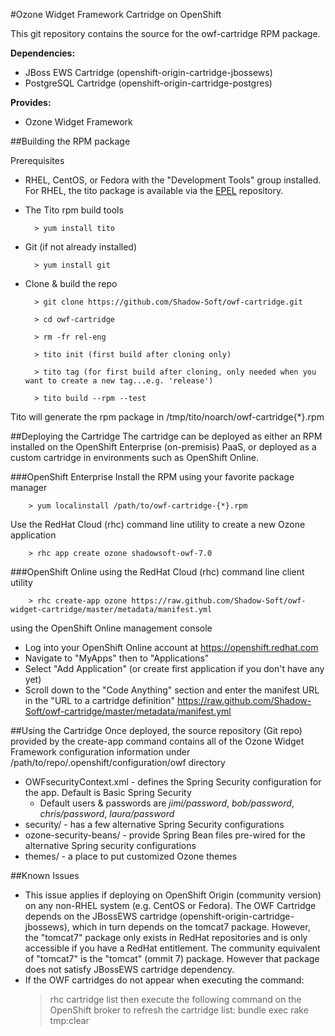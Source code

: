 #Ozone Widget Framework Cartridge on OpenShift


This git repository contains the source for the owf-cartridge RPM package.

**Dependencies:**
* JBoss EWS Cartridge (openshift-origin-cartridge-jbossews)
* PostgreSQL Cartridge (openshift-origin-cartridge-postgres)

**Provides:**
 * Ozone Widget Framework

##Building the RPM package

Prerequisites

* RHEL, CentOS, or Fedora with the "Development Tools" group installed.  For RHEL, the tito package is available via the [EPEL](https://fedoraproject.org/wiki/EPEL) repository.

* The Tito rpm build tools

        > yum install tito

* Git (if not already installed)

        > yum install git

* Clone & build the repo

        > git clone https://github.com/Shadow-Soft/owf-cartridge.git

        > cd owf-cartridge

        > rm -fr rel-eng

        > tito init (first build after cloning only)

        > tito tag (for first build after cloning, only needed when you want to create a new tag...e.g. 'release')

        > tito build --rpm --test

Tito will generate the rpm package in /tmp/tito/noarch/owf-cartridge{*}.rpm

##Deploying the Cartridge
The cartridge can be deployed as either an RPM installed on the OpenShift Enterprise (on-premisis) PaaS, or deployed as a custom cartridge in environments such as OpenShift Online.

###OpenShift Enterprise
Install the RPM using your favorite package manager

        > yum localinstall /path/to/owf-cartridge-{*}.rpm
        
Use the RedHat Cloud (rhc) command line utility to create a new Ozone application

        > rhc app create ozone shadowsoft-owf-7.0

###OpenShift Online
using the RedHat Cloud (rhc) command line client utility

        > rhc create-app ozone https://raw.github.com/Shadow-Soft/owf-widget-cartridge/master/metadata/manifest.yml
        
using the OpenShift Online management console
* Log into your OpenShift Online account at https://openshift.redhat.com
* Navigate to "MyApps" then to "Applications"
* Select "Add Application" (or create first application if you don't have any yet)
* Scroll down to the "Code Anything" section and enter the manifest URL in the "URL to a cartridge definition"
  https://raw.github.com/Shadow-Soft/owf-cartridge/master/metadata/manifest.yml

##Using the Cartridge
Once deployed, the source repository (Git repo) provided by the create-app command contains all of the Ozone Widget Framework configuration information under /path/to/repo/.openshift/configuration/owf directory
* OWFsecurityContext.xml - defines the Spring Security configuration for the app.  Default is Basic Spring Security
    * Default users & passwords are *jimi/password*, *bob/password*, *chris/password*, *laura/password*
* security/ - has a few alternative Spring Security configurations
* ozone-security-beans/ - provide Spring Bean files pre-wired for the alternative Spring security configurations
* themes/ - a place to put customized Ozone themes


##Known Issues
* This issue applies if deploying on OpenShift Origin (community version) on any non-RHEL system (e.g. CentOS or Fedora).  The OWF Cartridge depends on the JBossEWS cartridge (openshift-origin-cartridge-jbossews), which in turn depends on the tomcat7 package.  However, the "tomcat7" package only exists in RedHat repositories and is only accessible if you have a RedHat entitlement.  The community equivalent of "tomcat7" is the "tomcat" (ommit 7) package.  However that package does not satisfy JBossEWS cartridge dependency.
* If the OWF cartridges do not appear when executing the command:
    > rhc cartridge list
  then execute the following command on the OpenShift broker to refresh the cartridge list:
    > bundle exec rake tmp:clear
